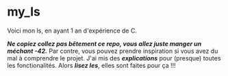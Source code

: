 # my_ls
Voici mon ls, en ayant 1 an d'expérience de C.

***Ne copiez collez pas bêtement ce repo, vous allez juste manger un méchant -42.***
Par contre, vous pouvez prendre inspiration si vous avez du mal à comprendre le projet.
J'ai mis des ***explications*** pour (presque) toutes les fonctionalités.
Alors ***lisez les***, elles sont faites pour ça !!!
